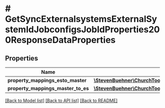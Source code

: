 # # GetSyncExternalsystemsExternalSystemIdJobconfigsJobIdProperties200ResponseDataProperties

## Properties

Name | Type | Description | Notes
------------ | ------------- | ------------- | -------------
**property_mappings_esto_master** | [**\StevenBuehner\ChurchTools\Model\GetSyncExternalsystemsExternalSystemIdJobconfigsJobIdProperties200ResponseDataPropertiesPropertyMappingsESToMasterInner[]**](GetSyncExternalsystemsExternalSystemIdJobconfigsJobIdProperties200ResponseDataPropertiesPropertyMappingsESToMasterInner.md) |  |
**property_mappings_master_to_es** | [**\StevenBuehner\ChurchTools\Model\GetSyncExternalsystemsExternalSystemIdJobconfigsJobIdProperties200ResponseDataPropertiesPropertyMappingsESToMasterInner[]**](GetSyncExternalsystemsExternalSystemIdJobconfigsJobIdProperties200ResponseDataPropertiesPropertyMappingsESToMasterInner.md) |  |

[[Back to Model list]](../../README.md#models) [[Back to API list]](../../README.md#endpoints) [[Back to README]](../../README.md)
